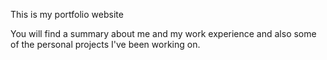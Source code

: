 This is my portfolio website

You will find a summary about me and my work experience and also some of the personal projects I've been working on.
